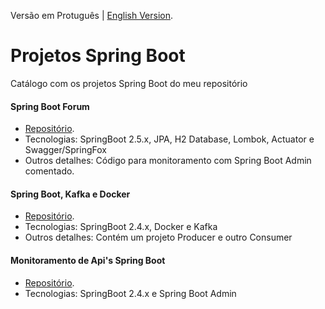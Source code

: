 Versão em Protuguês | [English Version](https://github.com/alex-girao/springboot-projects/blob/main/README-en.md).
# Projetos Spring Boot
Catálogo com os projetos Spring Boot do meu repositório

#### Spring Boot Forum
* [Repositório](https://github.com/alex-girao/forum).
* Tecnologias: SpringBoot 2.5.x, JPA, H2 Database, Lombok, Actuator e Swagger/SpringFox
* Outros detalhes: Código para monitoramento com Spring Boot Admin comentado.

#### Spring Boot, Kafka e Docker
* [Repositório](https://github.com/alex-girao/springboot-kafka-docker).
* Tecnologias: SpringBoot 2.4.x, Docker e Kafka
* Outros detalhes: Contém um projeto Producer e outro Consumer

#### Monitoramento de Api's Spring Boot
* [Repositório](https://github.com/alex-girao/monitoramentoapispringboot).
* Tecnologias: SpringBoot 2.4.x e Spring Boot Admin
